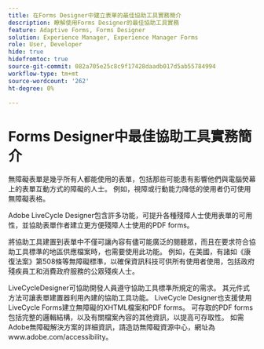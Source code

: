 ```yaml
---
title: 在Forms Designer中建立表單的最佳協助工具實務簡介
description: 瞭解使用Forms Designer的最佳協助工具實務
feature: Adaptive Forms, Forms Designer
solution: Experience Manager, Experience Manager Forms
role: User, Developer
hide: true
hidefromtoc: true
source-git-commit: 082a705e25c8c9f17428daadb017d5ab55784994
workflow-type: tm+mt
source-wordcount: '262'
ht-degree: 0%

---
```


# Forms Designer中最佳協助工具實務簡介

無障礙表單是幾乎所有人都能使用的表單，包括那些可能患有影響他們與電腦熒幕上的表單互動方式的障礙的人士。 例如，視障或行動能力降低的使用者仍可使用無障礙表格。

Adobe LiveCycle Designer包含許多功能，可提升各種殘障人士使用表單的可用性，並協助表單作者建立更方便殘障人士使用的PDF forms。

將協助工具建置到表單中不僅可讓內容有儘可能廣泛的閱聽眾，而且在要求符合協助工具標準的地區供應檔案時，也需要使用此功能。 例如，在美國，有諸如《康復法案》第508條等無障礙標準，以確保資訊科技可供所有使用者使用，包括政府殘疾員工和消費政府服務的公眾殘疾人士。

LiveCycleDesigner可協助開發人員遵守協助工具標準所規定的需求。 其元件式方法可讓表單建置器利用內建的協助工具功能。 LiveCycle Designer也支援使用LiveCycle Forms建立無障礙的XHTML檔案和PDF forms。 可存取的PDF forms包括完整的邏輯結構，以及有關檔案內容的其他資訊，以提高可存取性。
如需Adobe無障礙解決方案的詳細資訊，請造訪無障礙資源中心，網址為www.adobe.com/accessibility。
